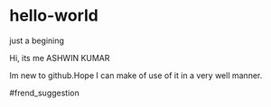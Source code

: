# hello-world
just a begining

Hi, its me ASHWIN KUMAR

Im new to github.Hope I can make of use of it in a very well manner.

#frend_suggestion
